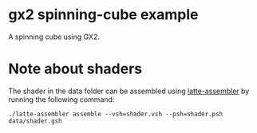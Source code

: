 # gx2 spinning-cube example

A spinning cube using GX2.

# Note about shaders
The shader in the data folder can be assembled using [latte-assembler](https://github.com/decaf-emu/decaf-emu) by running the following command:  
```
./latte-assembler assemble --vsh=shader.vsh --psh=shader.psh data/shader.gsh
```
